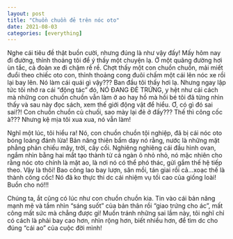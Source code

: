 ```yaml
---
layout: post
title: "Chuồn chuồn đẻ trên nóc oto"
date: 2021-08-03
categories: [everything]
---   
```


Nghe cái tiêu đề thật buồn cười, nhưng đúng là như vậy đấy! Mấy hôm nay đi đường, thỉnh thoảng tôi để ý thấy một chuyện lạ. Ở một quãng đường hơi ùn tắc, cả đoàn xe đi chậm rề rề. Chợt thấy một con chuồn chuồn, mải miết đuổi theo chiếc oto con, thỉnh thoảng cong đuôi chấm một cái lên nóc xe rồi lại bay lên. Nó làm cái quái gì vậy??? Ban đầu tôi thấy hơi lạ. Nhưng ngay lập tức tôi nhớ ra cái “động tác” đó, NÓ ĐANG ĐẺ TRỨNG, y hệt như cái cách mà những con chuồn chuồn vẫn làm ở ao hay hồ mà hồi bé tôi đã từng nhìn thấy và sau này đọc sách, xem thế giới động vật để hiểu. Ơ, có gì đó sai sai!?! Con chuồn chuồn củ chuối, sao mày lại đẻ ở đấy??? Thế thì công cốc à??? Nhưng kệ mịa tôi xua xua, nó vẫn làm!    

Nghĩ một lúc, tôi hiểu ra! Nó, con chuồn chuồn tội nghiệp, đã bị cái nóc oto bóng loáng đánh lừa! Bản năng thiên bẩm dạy nó rằng, nước là những mặt phẳng phản chiếu mây, trời, cây cối. Nghiêng nghiêng cái đầu hình ovan, ngắm nhìn bằng hai mắt tạo thành từ cả ngàn ô nhỏ nhỏ, nó mặc nhiên cho rằng nóc oto chính là mặt ao, là nơi nó có thể phó thác, gửi gắm thế hệ tiếp theo. Vậy là thôi! Bao công lao bay lượn, săn mồi, tán giai rồi cả...xoạc thế là thành công cốc! Nó đã ko thực thi dc cái nhiệm vụ tối cao của giống loài! Buồn cho nó!!!   

Chúng ta, ắt cũng có lúc như con chuồn chuồn kia. Tin vào cái bản năng mạnh mẽ và tầm nhìn “sáng suốt” của bản thân rồi “giao trứng cho ác”, mất công mất sức mà chẳng được gì! Muốn tránh những sai lầm này, tôi nghĩ chỉ có cách là phải bay cao hơn, nhìn rộng hơn, biết nhiều hơn, để tìm dc cho đúng “cái ao” của cuộc đời mình!
